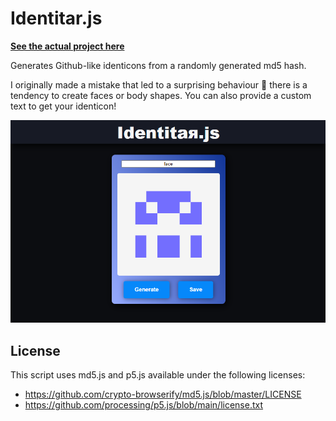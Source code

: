 # Identitar.js

**[See the actual project here](https://leopnt.github.io/identitar.js/)**

Generates Github-like identicons from a randomly generated md5 hash.

I originally made a mistake that led to a surprising behaviour 🤗 there is a tendency to create faces or body shapes.
You can also provide a custom text to get your identicon!

![identicon of the text 'face'](demo-screenshot.png)

## License

This script uses md5.js and p5.js available under the following licenses:
 - https://github.com/crypto-browserify/md5.js/blob/master/LICENSE
 - https://github.com/processing/p5.js/blob/main/license.txt

